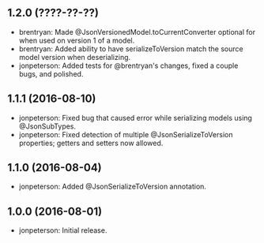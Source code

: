 ## 1.2.0 (????-??-??)

- brentryan:   Made @JsonVersionedModel.toCurrentConverter optional for when used on version 1 of a model.
- brentryan:   Added ability to have serializeToVersion match the source model version when deserializing.
- jonpeterson: Added tests for @brentryan's changes, fixed a couple bugs, and polished.

## 1.1.1 (2016-08-10)

- jonpeterson: Fixed bug that caused error while serializing models using @JsonSubTypes.
- jonpeterson: Fixed detection of multiple @JsonSerializeToVersion properties; getters and setters now allowed.

## 1.1.0 (2016-08-04)

- jonpeterson: Added @JsonSerializeToVersion annotation.

## 1.0.0 (2016-08-01)

- jonpeterson: Initial release.